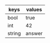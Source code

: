 | keys   | values |
|--------|--------|
| bool   | true   |
| int    | 42     |
| string | answer |
